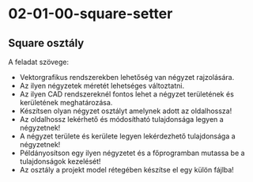# 02-01-00-square-setter 
## Square osztály
A feladat szövege:
- Vektorgrafikus rendszerekben lehetőség van négyzet rajzolására.
- Az ilyen négyzetek méretét lehetséges változtatni.
- Az ilyen CAD rendszereknél fontos lehet a négyzet területének és kerületének meghatározása.
- Készítsen olyan négyzet osztályt amelynek adott az oldalhossza!
- Az oldalhossz lekérhető és módosítható tulajdonsága legyen a négyzetnek!
- A négyzet területe és kerülete legyen lekérdezhető tulajdonsága a négyzetnek!
- Példányosítson egy ilyen négyzetet és a főprogramban mutassa be a tulajdonságok kezelését!
- Az osztály a projekt model rétegében készítse el egy külön fájlba!
